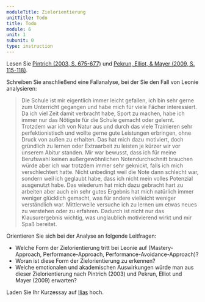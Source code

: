 ```yaml
---
moduleTitle: Zielorientierung
unitTitle: Todo
title: Todo
module: 6
unit: 1
subunit: 0
type: instruction
---
```


Lesen Sie [Pintrich (2003, S. 675-677)](https://ilias.uni-freiburg.de/goto.php?target=file_1298354_download&client_id=unifreiburg) und [Pekrun, Elliot, & Mayer (2009, S. 115-118)](https://ilias.uni-freiburg.de/goto.php?target=file_1298353_download&client_id=unifreiburg).

Schreiben Sie anschließend eine Fallanalyse, bei der Sie den Fall von Leonie analysieren:  

> Die Schule ist mir eigentlich immer leicht gefallen, ich bin sehr gerne zum Unterricht gegangen und habe mich für viele Fächer interessiert. Da ich viel Zeit damit verbracht habe, Sport zu machen, habe ich immer nur das Nötigste für die Schule gemacht oder gelernt. Trotzdem war ich von Natur aus und durch das viele Trainieren sehr perfektionistisch und wollte gerne gute Leistungen erbringen, ohne Druck von außen zu erhalten. Das hat mich dazu motiviert, doch gründlich zu lernen oder Extraarbeit zu leisten je kürzer wir vor unserem Abitur standen. Mir war bewusst, dass ich für meine Berufswahl keinen außergewöhnlichen Notendurchschnitt brauchen würde aber ich war trotzdem immer sehr geknickt, falls ich mich verschlechtert hatte. Nicht unbedingt weil die Note dann schlecht war, sondern weil ich geglaubt habe, dass ich nicht mein volles Potenzial ausgenutzt habe. Das wiederum hat mich dazu gebracht hart zu arbeiten aber auch ein sehr gutes Ergebnis hat mich natürlich immer weniger glücklich gemacht, was für andere vielleicht weniger verständlich war. Mittlerweile versuche ich zu lernen um etwas neues zu verstehen oder zu erfahren. Dadurch ist nicht nur das Klausurergebnis wichtig, was unglaublich motivierend wirkt und mir Spaß bereitet.

Orientieren Sie sich bei der Analyse an folgende Leitfragen:

* Welche Form der Zielorientierung tritt bei Leonie auf (Mastery-Approach, Performance-Approach, Performance-Avoidance-Approach)? 
* Woran ist diese Form der Zielorientierung zu erkennen? 
* Welche emotionalen und akademischen Auswirkungen würde man aus dieser Zielorientierung nach Pintrich (2003) und Pekrun, Elliot und Mayer (2009) erwarten?

Laden Sie Ihr Kurzessay auf [Ilias](https://ilias.uni-freiburg.de/goto.php?target=exc_1239027&client_id=unifreiburg) hoch. 
